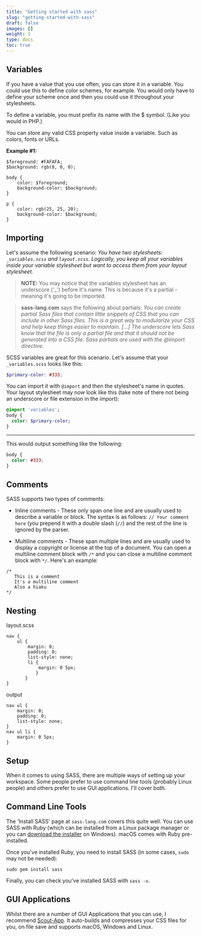 ```yaml
---
title: "Getting started with sass"
slug: "getting-started-with-sass"
draft: false
images: []
weight: 1
type: docs
toc: true
---
```


## Variables
If you have a value that you use often, you can store it in a variable. You could use this to define color schemes, for example. You would only have to define your scheme once and then you could use it throughout your stylesheets.

To define a variable, you must prefix its name with the $ symbol. (Like you would in PHP.)

You can store any valid CSS property value inside a variable. Such as colors, fonts or URLs.

**Example #1:**


    $foreground: #FAFAFA;
    $background: rgb(0, 0, 0);

    body {
        color: $foreground;
        background-color: $background;
    }

    p {
        color: rgb(25, 25, 20);
        background-color: $background;
    }


## Importing
Let's assume the following scenario: *You have two stylesheets: `_variables.scss` and `layout.scss`. Logically, you keep all your variables inside your variable stylesheet but want to access them from your layout stylesheet.*

> **NOTE:** You may notice that the variables stylesheet has an underscore ('_') before it's name. This is because it's a partial - meaning it's going to be imported.

> **sass-lang.com** says the following about partials: *You can create partial Sass files that contain little snippets of CSS that you can include in other Sass files. This is a great way to modularize your CSS and help keep things easier to maintain. [...] The underscore lets Sass know that the file is only a partial file and that it should not be generated into a CSS file. Sass partials are used with the @import directive.*


SCSS variables are great for this scenario. Let's assume that your `_variables.scss` looks like this:  

```scss
$primary-color: #333;
```
You can import it with `@import` and then the stylesheet's name in quotes.
Your layout stylesheet may now look like this (take note of there not being an underscore or file extension in the import):
```sass
@import 'variables';
body {
  color: $primary-color;
}
```


----------
  
This would output something like the following:

```css
body {
  color: #333;
}
```


## Comments
SASS supports two types of comments:

 - Inline comments - These only span one line and are usually used to describe a variable or block. The syntax is as follows: `// Your comment here` (you prepend it with a double slash (`//`) and the rest of the line is ignored by the parser.

 - Multiline comments - These span multiple lines and are usually used to display a copyright or license at the top of a document. You can open a multiline comment block with `/*` and you can close a multiline comment block with `*/`. Here's an example:
```
/*
   This is a comment
   It's a multiline comment
   Also a hiaku
*/
```

## Nesting
layout.scss

    nav {
        ul {
            margin: 0;
            padding: 0;
            list-style: none;
            li {
                margin: 0 5px;
               }
           }
    }

output

    nav ul {
        margin: 0;
        padding: 0;
        list-style: none;
    }
    nav ul li {
        margin: 0 5px;    
    }

## Setup
When it comes to using SASS, there are multiple ways of setting up your workspace.
Some people prefer to use command line tools (probably Linux people) and others prefer to use GUI applications. I'll cover both.

## Command Line Tools ##
The 'Install SASS' page at `sass-lang.com` covers this quite well.  You can use SASS with Ruby (which can be installed from a Linux package manager or you can [download the installer][1] on Windows).
macOS comes with Ruby pre-installed.

Once you've installed Ruby, you need to install SASS (in some cases, `sudo` may not be needed):
```
sudo gem install sass
```

Finally, you can check you've installed SASS with `sass -v`.

## GUI Applications ##
Whilst there are a number of GUI Applications that you can use, I recommend [Scout-App][2]. It auto-builds and compresses your CSS files for you, on file save and supports macOS, Windows and Linux.


  [1]: http://rubyinstaller.org/
  [2]: http://scout-app.io/

